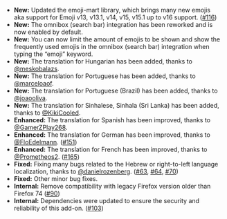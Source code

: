 * **New:** Updated the emoji-mart library, which brings many new emojis aka support for Emoji v13, v13.1, v14, v15, v15.1 up to v16 support. ([#116](https://github.com/rugk/awesome-emoji-picker/issues/116))
* **New:** The omnibox (search bar) integration has been reworked and is now enabled by default.
* **New:** You can now limit the amount of emojis to be shown and show the frequently used emojis in the omnibox (search bar) integration when typing the “emoji” keyword.
* **New:** The translation for Hungarian has been added, thanks to [@meskobalazs](https://github.com/meskobalazs).
* **New:** The translation for Portuguese has been added, thanks to [@marceloaof](https://github.com/marceloaof).
* **New:** The translation for Portuguese (Brazil) has been added, thanks to [@joaooliva](https://github.com/joaooliva).
* **New:** The translation for Sinhalese, Sinhala (Sri Lanka) has been added, thanks to [@KikiCooled](https://github.com/KikiCooled).
* **Enhanced:** The translation for Spanish has been improved, thanks to [@GamerZPlay268](https://github.com/GamerZPlay268).
* **Enhanced:** The translation for German has been improved, thanks to [@FloEdelmann](https://github.com/FloEdelmann). ([#151](https://github.com/rugk/awesome-emoji-picker/pull/151))
* **Enhanced:** The translation for French has been improved, thanks to [@Prometheos2](https://github.com/Prometheos2). ([#165](https://github.com/rugk/awesome-emoji-picker/pull/165))
* **Fixed:** Fixing many bugs related to the Hebrew or right-to-left language localization, thanks to [@danielrozenberg](https://github.com/danielrozenberg). ([#63](https://github.com/rugk/awesome-emoji-picker/issues/63), [#64](https://github.com/rugk/awesome-emoji-picker/issues/64), [#70](https://github.com/rugk/awesome-emoji-picker/issues/70))
* **Fixed:** Other minor bug fixes.
* **Internal:** Remove compatibility with legacy Firefox version older than Firefox 74 ([#90](https://github.com/rugk/awesome-emoji-picker/issues/90))
* **Internal:** Dependencies were updated to ensure the security and reliability of this add-on. ([#103](https://github.com/rugk/awesome-emoji-picker/issues/103))
